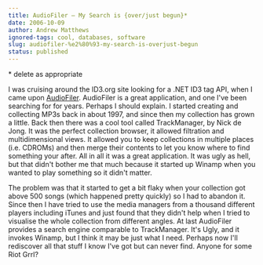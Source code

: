 ```yaml
---
title: AudioFiler – My Search is {over/just begun}*
date: 2006-10-09
author: Andrew Matthews
ignored-tags: cool, databases, software
slug: audiofiler-%e2%80%93-my-search-is-overjust-begun
status: published
---
```


\* delete as appropriate

I was cruising around the ID3.org site looking for a .NET ID3 tag API, when I came upon [AudioFiler](http://home.fuse.net/honnert/hundred/?UltraID3Lib). AudioFiler is a great application, and one I've been searching for for years. Perhaps I should explain. I started creating and collecting MP3s back in about 1997, and since then my collection has grown a little. Back then there was a cool tool called TrackManager, by Nick de Jong. It was the perfect collection browser, it allowed filtration and multidimensional views. It allowed you to keep collections in multiple places (i.e. CDROMs) and then merge their contents to let you know where to find something your after. All in all it was a great application. It was ugly as hell, but that didn't bother me that much because it started up Winamp when you wanted to play something so it didn't matter.

The problem was that it started to get a bit flaky when your collection got above 500 songs (which happened pretty quickly) so I had to abandon it. Since then I have tried to use the media managers from a thousand different players including iTunes and just found that they didn't help when I tried to visualise the whole collection from different angles. At last AudioFiler provides a search engine comparable to TrackManager. It's Ugly, and it invokes Winamp, but I think it may be just what I need. Perhaps now I'll rediscover all that stuff I know I've got but can never find. Anyone for some Riot Grrl?
